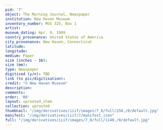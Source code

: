 ```yaml
---
pid: '7'
object: The Morning Journal, Newspaper
institution: New Haven Museum
inventory_number: MSS 325, Box 1
artist:
museum_dating: Apr. 9, 1909
country_provenance: United States of America
city_provenance: New Haven, Connecticut
latitude:
longitude:
medium: Paper
size (inches - 16):
size (mm):
type: Newspaper
digitised (y/n): TBD
link (to pic/digitisation):
credit: "© New Haven Museum"
description:
comments:
order: '08'
layout: uprooted_item
collection: uprooted
thumbnail: "/img/derivatives/iiif/images/7_0/full/250,/0/default.jpg"
manifest: "/img/derivatives/iiif/7/manifest.json"
full: "/img/derivatives/iiif/images/7_0/full/1140,/0/default.jpg"
---
```

